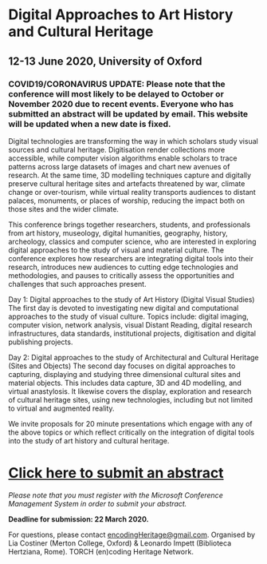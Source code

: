 # Digital Approaches to Art History and Cultural Heritage

## 12-13 June 2020, University of Oxford


### COVID19/CORONAVIRUS UPDATE: Please note that the conference will most likely to be delayed to October or November 2020 due to recent events. Everyone who has submitted an abstract will be updated by email. This website will be updated when a new date is fixed. 

Digital technologies are transforming the way in which scholars study visual sources and cultural heritage. Digitisation render collections more accessible, while computer vision algorithms enable scholars to trace patterns across large datasets of images and chart new avenues of research. At the same time, 3D modelling techniques capture and digitally preserve cultural heritage sites and artefacts threatened by war, climate change or over-tourism, while virtual reality transports audiences to distant palaces, monuments, or places of worship, reducing the impact both on those sites and the wider climate. 

This conference brings together researchers, students, and professionals from art history, museology, digital humanities, geography, history, archeology, classics and computer science, who are interested in exploring digital approaches to the study of visual and material culture. The conference explores how researchers are integrating digital tools into their research, introduces new audiences to cutting edge technologies and methodologies, and pauses to critically assess the opportunities and challenges that such approaches present.

Day 1: Digital approaches to the study of Art History (Digital Visual Studies)
The first day is devoted to investigating new digital and computational approaches to the study of visual culture. Topics include: digital imaging, computer vision, network analysis, visual Distant Reading, digital research infrastructures, data standards, institutional projects, digitisation and digital publishing projects.

Day 2: Digital approaches to the study of Architectural and Cultural Heritage (Sites and Objects)
The second day focuses on digital approaches to capturing, displaying and studying three dimensional cultural sites and material objects. This includes data capture, 3D and 4D modelling, and virtual anastylosis. It likewise covers the display, exploration and research of cultural heritage sites, using new technologies, including but not limited to virtual and augmented reality.

We invite proposals for 20 minute presentations which engage with any of the above topics or which reflect critically on the integration of digital tools into the study of art history and cultural heritage.

# [Click here to submit an abstract](https://cmt3.research.microsoft.com/DAH2020/) 

*Please note that you must register with the Microsoft Conference Management System in order to submit your abstract.*

**Deadline for submission: 22 March 2020.**

For questions, please contact encodingHeritage@gmail.com. 
Organised by Lia Costiner (Merton College, Oxford) & Leonardo Impett (Biblioteca Hertziana, Rome).
TORCH (en)coding Heritage Network.
